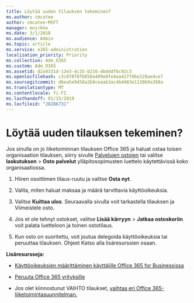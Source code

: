 ```yaml
---
title: Löytää uuden tilauksen tekeminen?
ms.author: cmcatee
author: cmcatee-MSFT
manager: mnirkhe
ms.date: 3/1/2018
ms.audience: Admin
ms.topic: article
ms.service: o365-administration
localization_priority: Priority
ms.collection: Adm_O365
ms.custom: Adm_O365
ms.assetid: d2a9331d-12e3-4c35-b216-4bdddf6c92c3
ms.openlocfilehash: c3c078f8fb058a409e0fe4aa427f86e328ae4ce7
ms.sourcegitcommit: d6ea5e9458a2b8ceaab3ac4bd483e1130b9a398a
ms.translationtype: MT
ms.contentlocale: fi-FI
ms.lasthandoff: 01/15/2019
ms.locfileid: "28286731"
---
```

# <a name="looking-to-buy-a-new-subscription"></a>Löytää uuden tilauksen tekeminen?

Jos sinulla on jo liiketoiminnan tilauksen Office 365 ja haluat ostaa toisen organisaation tilauksen, siirry sivulle [Palvelujen ostojen](https://go.microsoft.com/fwlink/p/?linkid=868433) tai valitse **laskutuksen** \> **Osto palvelut** ylläpitosopimusten luettelo käytettävissä koko organisaatiossa. 
  
1. Hiiren osoittimen tilaus-ruutu ja valitse **Osta nyt**.
    
2. Valita, miten haluat maksaa ja määrä tarvittavia käyttöoikeuksia.
    
3. Valitse **Kuittaa ulos**. Seuraavalla sivulla voit tarkastella tilauksen ja Viimeistele osto.
    
4. Jos et ole tehnyt ostokset, valitse **Lisää kärryyn** \> **Jatkaa ostoskoriin** voit palata luetteloon ja toinen ostotilaus. 
    
5. Kun osto on suoritettu, voit joutua delegoida käyttöoikeuksia tai peruuttaa tilauksen. Ohjeet Katso alla lisäresurssien osaan.
    
 **Lisäresursseja:**
  
- [Käyttöoikeuksien määrittäminen käyttäjille Office 365 for Businessissa](https://support.office.com/article/997596b5-4173-4627-b915-36abac6786dc)
    
- [Peruuta Office 365 yrityksille](https://support.office.com/article/b1bc0bef-4608-4601-813a-cdd9f746709a)
    
- Jos olet kiinnostunut VAIHTO tilaukset, [vaihtaa eri Office 365-liiketoimintasuunnitelman.](https://support.office.com/article/73318661-8f33-478b-bcc7-fb8d69dbb22a)
    

